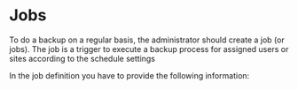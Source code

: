 # Jobs

To do a backup on a regular basis, the administrator should create a job \(or jobs\). The job is a trigger to execute a backup process for assigned users or sites according to the schedule settings

In the job definition you have to provide the following information:









                 

